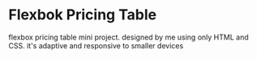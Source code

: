 # Flexbok Pricing Table
flexbox pricing table mini project. designed by me using only HTML and CSS. it's adaptive and responsive to smaller devices
